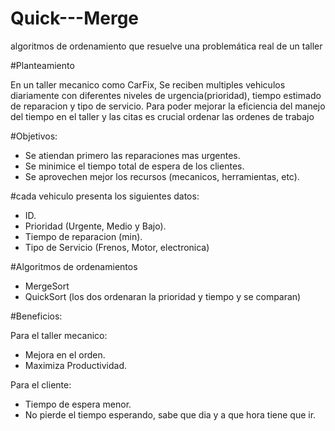 # Quick---Merge
algoritmos de ordenamiento que resuelve una problemática real de un taller 

#Planteamiento

En un taller mecanico como CarFix, Se reciben multiples vehiculos diariamente con diferentes niveles de urgencia(prioridad), tiempo estimado de reparacion y tipo de servicio. Para poder mejorar la eficiencia del manejo del tiempo en el taller y las citas es crucial ordenar las ordenes de trabajo 

#Objetivos:

- Se atiendan primero las reparaciones mas urgentes.
- Se minimice el tiempo total de espera de los clientes.
- Se aprovechen mejor los recursos (mecanicos, herramientas, etc).

#cada vehiculo presenta los siguientes datos:

- ID.
- Prioridad (Urgente, Medio y Bajo).
- Tiempo de reparacion (min).
- Tipo de Servicio (Frenos, Motor, electronica)

#Algoritmos de ordenamientos

- MergeSort
- QuickSort 
(los dos ordenaran la prioridad y tiempo y se comparan)

#Beneficios:

Para el taller mecanico:

- Mejora en el orden.
- Maximiza Productividad.

Para el cliente:

- Tiempo de espera menor.
- No pierde el tiempo esperando, sabe que dia y a que hora tiene que ir.




